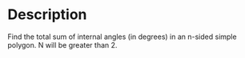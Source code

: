 # Description

Find the total sum of internal angles (in degrees) in an n-sided simple polygon. N will be greater than 2.
